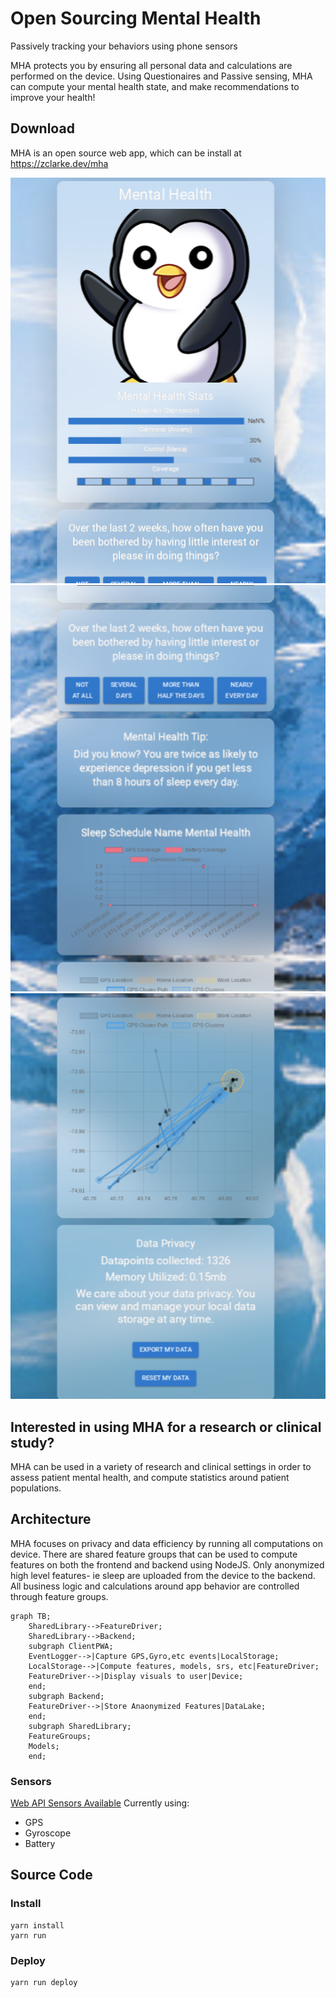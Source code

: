 # Open Sourcing Mental Health
Passively tracking your behaviors using phone sensors

MHA protects you by ensuring all personal data and calculations are performed on the device. Using Questionaires and Passive sensing, MHA can compute your mental health state, and make recommendations to improve your health!

## Download
MHA is an open source web app, which can be install at https://zclarke.dev/mha

<img src="screenshot_home.png" />
<img src="screenshot_survey.png" />
<img src="screenshot_gps.png" />

## Interested in using MHA for a research or clinical study?
MHA can be used in a variety of research and clinical settings in order to assess patient mental health, and compute statistics around patient populations. 

## Architecture
MHA focuses on privacy and data efficiency by running all computations on device. There are shared feature groups that can be used to compute features on both the frontend and backend using NodeJS. Only anonymized high level features- ie sleep are uploaded from the device to the backend. All business logic and calculations around app behavior are controlled through feature groups.


```mermaid
graph TB;
    SharedLibrary-->FeatureDriver;
    SharedLibrary-->Backend;
    subgraph ClientPWA;
    EventLogger-->|Capture GPS,Gyro,etc events|LocalStorage;
    LocalStorage-->|Compute features, models, srs, etc|FeatureDriver;
    FeatureDriver-->|Display visuals to user|Device;
    end;
    subgraph Backend;
    FeatureDriver-->|Store Anaonymized Features|DataLake;
    end;
    subgraph SharedLibrary;
    FeatureGroups;
    Models;
    end;
``` 

### Sensors
[Web API Sensors Available](https://developer.mozilla.org/en-US/docs/Web/API/Sensor_APIs)
Currently using:
- GPS
- Gyroscope
- Battery



## Source Code

### Install
```
yarn install
yarn run
```

### Deploy
```
yarn run deploy
```
